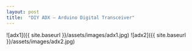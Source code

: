 ```yaml
---
layout: post
title:  "DIY ADX – Arduino Digital Transceiver"
---
```



![adx1]({{ site.baseurl }}/assets/images/adx1.jpg)
![adx2]({{ site.baseurl }}/assets/images/adx2.jpg)
